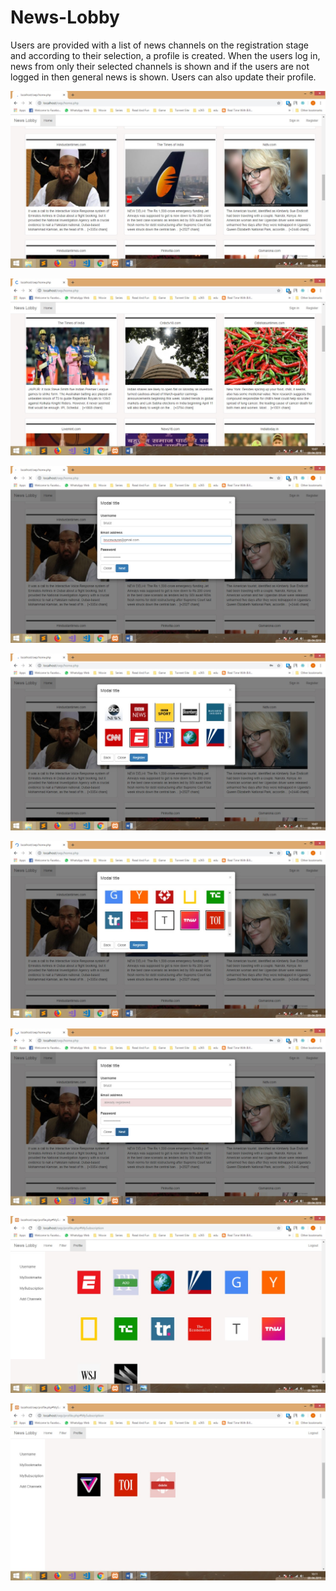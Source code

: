 # News-Lobby
Users are provided with a list of news channels on the registration stage and according to their selection, a profile is created. When the users log in, news from only their selected channels is shown and if the users are not logged in then general news is shown. Users can also update their profile.


![Image of ss1](https://github.com/Sumit6998/News-Lobby/blob/master/Screenshots/SS%20(1).jpeg?raw=true)

![Image of ss2](https://github.com/Sumit6998/News-Lobby/blob/master/Screenshots/SS%20(2).jpeg?raw=true)

![Image of ss4](https://github.com/Sumit6998/News-Lobby/blob/master/Screenshots/SS%20(4).jpeg?raw=true)

![Image of ss3](https://github.com/Sumit6998/News-Lobby/blob/master/Screenshots/SS%20(3).jpeg?raw=true)

![Image of ss5](https://github.com/Sumit6998/News-Lobby/blob/master/Screenshots/SS%20(5).jpeg?raw=true)

![Image of ss7](https://github.com/Sumit6998/News-Lobby/blob/master/Screenshots/SS%20(7).jpeg?raw=true)

![Image of ss6](https://github.com/Sumit6998/News-Lobby/blob/master/Screenshots/SS%20(6).jpeg?raw=true)

![Image of ss8](https://github.com/Sumit6998/News-Lobby/blob/master/Screenshots/SS%20(8).jpeg?raw=true)
